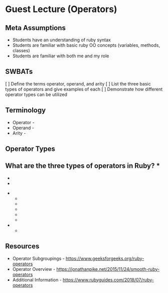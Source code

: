 # Guest Lecture (Operators)

## Meta Assumptions

* Students have an understanding of ruby syntax
* Students are familiar with basic ruby OO concepts (variables, methods, classes)
* Students are familiar with both me and my role

## SWBATs

[ ] Define the terms operator, operand, and arity
[ ] List the three basic types of operators and give examples of each
[ ] Demonstrate how different operator types can be utilized


## Terminology

* Operator -
* Operand -
* Arity -


## Operator Types

What are the three types of operators in Ruby?
*
  -
  -
  -
*
  -
  -
  -
  -
  -
* 
  -

## Resources

- Operator Subgroupings - https://www.geeksforgeeks.org/ruby-operators
- Operator Overview - https://jonathanpike.net/2015/11/24/smooth-ruby-operators
- Additional Information - https://www.rubyguides.com/2018/07/ruby-operators
